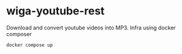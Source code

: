 # wiga-youtube-rest
Download and convert youtube videos into MP3. Infra using docker composer


```
docker compose up
```
